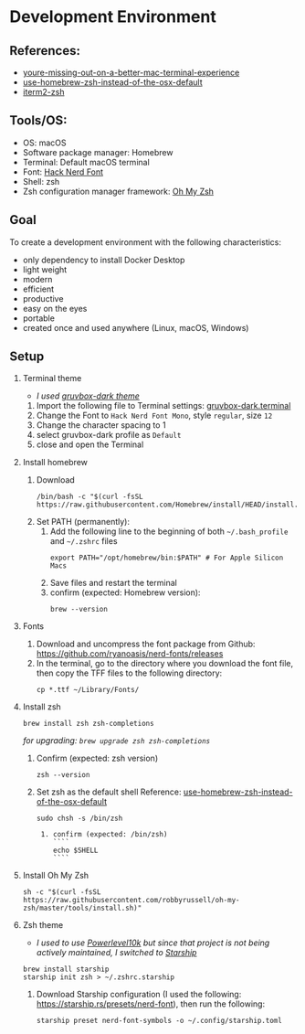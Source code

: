 # Development Environment
## References: 
* [youre-missing-out-on-a-better-mac-terminal-experience](https://medium.com/@caulfieldOwen/youre-missing-out-on-a-better-mac-terminal-experience-d73647abf6d7)
* [use-homebrew-zsh-instead-of-the-osx-default](https://rick.cogley.info/post/use-homebrew-zsh-instead-of-the-osx-default/)
* [iterm2-zsh](https://opensource.com/article/20/8/iterm2-zsh)

## Tools/OS:
* OS: macOS
* Software package manager: Homebrew
* Terminal: Default macOS terminal
* Font: [Hack Nerd Font](https://github.com/ryanoasis/nerd-fonts)
* Shell: zsh
* Zsh configuration manager framework: [Oh My Zsh](https://github.com/robbyrussell/oh-my-zsh)

## Goal
To create a development environment with the following characteristics:
* only dependency to install Docker Desktop
* light weight
* modern
* efficient
* productive
* easy on the eyes
* portable
* created once and used anywhere (Linux, macOS, Windows)

## Setup
1. Terminal theme
   * *I used [gruvbox-dark theme](https://github.com/morhetz/gruvbox)*
     
    1. Import the following file to Terminal settings: [gruvbox-dark.terminal](gruvbox-dark.terminal)
    2. Change the Font to `Hack Nerd Font Mono`, style `regular`, size `12`
    3. Change the character spacing to 1
    4. select gruvbox-dark profile as `Default`
    5. close and open the Terminal
   
3. Install homebrew
    1. Download 
       ````
       /bin/bash -c "$(curl -fsSL https://raw.githubusercontent.com/Homebrew/install/HEAD/install.sh)"
       ````
    2. Set PATH (permanently):
        1. Add the following line to the beginning of both `~/.bash_profile` and `~/.zshrc` files
           ````
           export PATH="/opt/homebrew/bin:$PATH" # For Apple Silicon Macs
           ````
        2. Save files and restart the terminal
        3. confirm (expected: Homebrew version):
           ````
           brew --version
           ````
4. Fonts
    1. Download and uncompress the font package from Github: https://github.com/ryanoasis/nerd-fonts/releases
    2. In the terminal, go to the directory where you download the font file, then copy the TFF files to the following directory:
        ````
        cp *.ttf ~/Library/Fonts/
        ````
5. Install zsh
   ````
   brew install zsh zsh-completions
   ````
   *for upgrading: `brew upgrade zsh zsh-completions`*
   
    1. Confirm (expected: zsh version)
       ````
       zsh --version
       ````
    2. Set zsh as the default shell
       Reference: [use-homebrew-zsh-instead-of-the-osx-default](https://rick.cogley.info/post/use-homebrew-zsh-instead-of-the-osx-default/)
       ````
       sudo chsh -s /bin/zsh

        1. confirm (expected: /bin/zsh)
           ````
           echo $SHELL
           ````
6. Install Oh My Zsh
   ````
   sh -c "$(curl -fsSL https://raw.githubusercontent.com/robbyrussell/oh-my-zsh/master/tools/install.sh)"

   ````   
7. Zsh theme
   * *I used to use [Powerlevel10k](https://github.com/romkatv/powerlevel10k#oh-my-zsh) but since that project is not being actively maintained, I switched to [Starship](https://github.com/romkatv/powerlevel10k#oh-my-zsh)*

   ````
   brew install starship
   starship init zsh > ~/.zshrc.starship   
   ````
   1. Download Starship configuration (I used the following: https://starship.rs/presets/nerd-font), then run the following:
      ````
      starship preset nerd-font-symbols -o ~/.config/starship.toml
      ````
 
